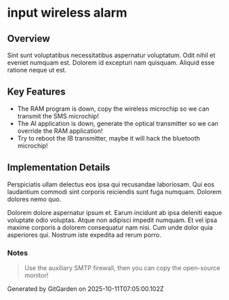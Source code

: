 # input wireless alarm

## Overview
Sint sunt voluptatibus necessitatibus aspernatur voluptatum. Odit nihil et eveniet numquam est. Dolorem id excepturi nam quisquam. Aliquid esse ratione neque ut est.

## Key Features
- The RAM program is down, copy the wireless microchip so we can transmit the SMS microchip!
- The AI application is down, generate the optical transmitter so we can override the RAM application!
- Try to reboot the IB transmitter, maybe it will hack the bluetooth microchip!

## Implementation Details
Perspiciatis ullam delectus eos ipsa qui recusandae laboriosam. Qui eos laudantium commodi sint corporis reiciendis sunt fuga numquam. Dolorem dolores nemo quo.
 Dolorem dolore aspernatur ipsum et. Earum incidunt ab ipsa deleniti eaque voluptate odio voluptas. Atque non adipisci impedit numquam. Et vel ipsa maxime corporis a dolorem consequatur nam nisi. Cum unde dolor quia asperiores qui. Nostrum iste expedita ad rerum porro.

### Notes
> Use the auxiliary SMTP firewall, then you can copy the open-source monitor!

Generated by GitGarden on 2025-10-11T07:05:00.102Z